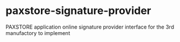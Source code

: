 # paxstore-signature-provider
PAXSTORE application online signature provider interface for the 3rd manufactory to implement
